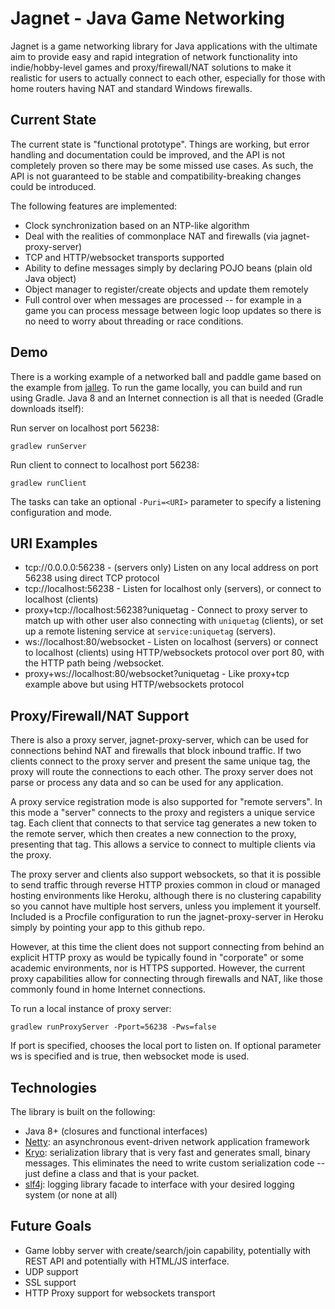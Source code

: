 Jagnet - Java Game Networking
=============================

Jagnet is a game networking library for Java applications with the ultimate aim to provide easy and rapid integration of
network functionality into indie/hobby-level games and proxy/firewall/NAT solutions to make it realistic for users to
actually connect to each other, especially for those with home routers having NAT and standard Windows firewalls.

Current State
-------------

The current state is "functional prototype". Things are working, but error handling and documentation could be improved,
and the API is not completely proven so there may be some missed use cases. As such, the API is not guaranteed to be
stable and compatibility-breaking changes could be introduced.

The following features are implemented:

* Clock synchronization based on an NTP-like algorithm
* Deal with the realities of commonplace NAT and firewalls (via jagnet-proxy-server)
* TCP and HTTP/websocket transports supported
* Ability to define messages simply by declaring POJO beans (plain old Java object)
* Object manager to register/create objects and update them remotely
* Full control over when messages are processed -- for example in a game you can process message between logic loop
  updates so there is no need to worry about threading or race conditions.

Demo
----

There is a working example of a networked ball and paddle game based on the example from
[jalleg](https://github.com/gillius/jalleg). To run the game locally, you can build and run using Gradle. Java 8 and an
Internet connection is all that is needed (Gradle downloads itself):

Run server on localhost port 56238:
```
gradlew runServer
```

Run client to connect to localhost port 56238:
```
gradlew runClient
```

The tasks can take an optional `-Puri=<URI>` parameter to specify a listening configuration and mode.

URI Examples
------------

* tcp://0.0.0.0:56238 - (servers only) Listen on any local address on port 56238 using direct TCP protocol
* tcp://localhost:56238 - Listen for localhost only (servers), or connect to localhost (clients)
* proxy+tcp://localhost:56238?uniquetag - Connect to proxy server to match up with other user also connecting with
  `uniquetag` (clients), or set up a remote listening service at `service:uniquetag` (servers).
* ws://localhost:80/websocket - Listen on localhost (servers) or connect to localhost (clients) using HTTP/websockets
  protocol over port 80, with the HTTP path being /websocket.
* proxy+ws://localhost:80/websocket?uniquetag - Like proxy+tcp example above but using HTTP/websockets protocol

Proxy/Firewall/NAT Support
--------------------------

There is also a proxy server, jagnet-proxy-server, which can be used for connections behind NAT and firewalls that block
inbound traffic. If two clients connect to the proxy server and present the same unique tag, the proxy will route the
connections to each other. The proxy server does not parse or process any data and so can be used for any application.

A proxy service registration mode is also supported for "remote servers". In this mode a "server" connects to the
proxy and registers a unique service tag. Each client that connects to that service tag generates a new token to the
remote server, which then creates a new connection to the proxy, presenting that tag. This allows a service to connect
to multiple clients via the proxy.

The proxy server and clients also support websockets, so that it is possible to send traffic through reverse HTTP
proxies common in cloud or managed hosting environments like Heroku, although there is no clustering capability so you
cannot have multiple host servers, unless you implement it yourself. Included is a Procfile configuration to run the
jagnet-proxy-server in Heroku simply by pointing your app to this github repo.

However, at this time the client does not support connecting from behind an explicit HTTP proxy as would be typically
found in "corporate" or some academic environments, nor is HTTPS supported. However, the current proxy capabilities
allow for connecting through firewalls and NAT, like those commonly found in home Internet connections.

To run a local instance of proxy server:

```
gradlew runProxyServer -Pport=56238 -Pws=false
```

If port is specified, chooses the local port to listen on. If optional parameter ws is specified and is true, then
websocket mode is used.

Technologies
------------

The library is built on the following:

* Java 8+ (closures and functional interfaces)
* [Netty](http://netty.io/): an asynchronous event-driven network application framework
* [Kryo](https://github.com/EsotericSoftware/kryo): serialization library that is very fast and generates small, binary
  messages. This eliminates the need to write custom serialization code -- just define a class and that is your packet.
* [slf4j](http://www.slf4j.org/): logging library facade to interface with your desired logging system (or none at all)

Future Goals
------------

* Game lobby server with create/search/join capability, potentially with REST API and potentially with HTML/JS interface.
* UDP support
* SSL support
* HTTP Proxy support for websockets transport